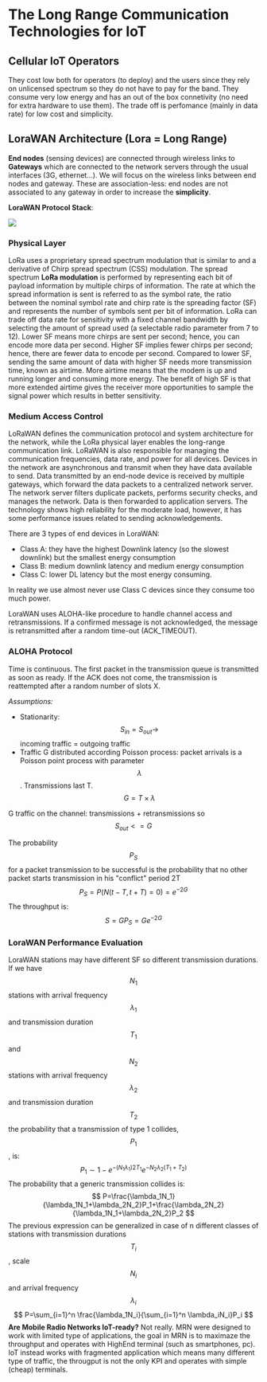 # The Long Range Communication Technologies for IoT

## Cellular IoT Operators

They cost low both for operators (to deploy) and the users since they rely on unlicensed spectrum so they do not have to pay for the band. They consume very low energy and has an out of the box connetivity (no need for extra hardware to use them). The trade off is perfomance (mainly in data rate) for low cost and simplicity.

## LoraWAN Architecture (Lora = Long Range)

**End nodes** (sensing devices) are connected through wireless links to **Gateways** which are connected to the network servers through the usual interfaces (3G, ethernet...). We will focus on the wireless links between end nodes and gateway. These are association-less: end nodes are not associated to any gateway in order to increase the **simplicity**.

**LoraWAN Protocol Stack**:

<img src="file:///android_asset/iot_/img/img4.png" >

### Physical Layer

LoRa uses a proprietary spread spectrum modulation that is similar to and a derivative of Chirp spread spectrum (CSS) modulation. The spread spectrum **LoRa modulation** is performed by representing each bit of payload information by multiple chirps of information. The rate at which the spread information is sent is referred to as the symbol rate, the ratio between the nominal symbol rate and chirp rate is the spreading factor (SF) and represents the number of symbols sent per bit of information. LoRa can trade off data rate for sensitivity with a fixed channel bandwidth by selecting the amount of spread used (a selectable radio parameter from 7 to 12). Lower SF means more chirps are sent per second; hence, you can encode more data per second. Higher SF implies fewer chirps per second; hence, there are fewer data to encode per second. Compared to lower SF, sending the same amount of data with higher SF needs more transmission time, known as airtime. More airtime means that the modem is up and running longer and consuming more energy. The benefit of high SF is that more extended airtime gives the receiver more opportunities to sample the signal power which results in better sensitivity.

### Medium Access Control

LoRaWAN defines the communication protocol and system architecture for the network, while the LoRa physical layer enables the long-range communication link. LoRaWAN is also responsible for managing the communication frequencies, data rate, and power for all devices. Devices in the network are asynchronous and transmit when they have data available to send. Data transmitted by an end-node device is received by multiple gateways, which forward the data packets to a centralized network server. The network server filters duplicate packets, performs security checks, and manages the network. Data is then forwarded to application servers. The technology shows high reliability for the moderate load, however, it has some performance issues related to sending acknowledgements.

There are 3 types of end devices in LoraWAN:

- Class A: they have the highest Downlink latency (so the slowest downlink) but the smallest energy consumption
- Class B: medium downlink latency and medium energy consumption
- Class C: lower DL latency but the most energy consuming.

In reality we use almost never use Class C devices since they consume too much power.

LoraWAN uses ALOHA-like procedure to handle channel access and retransmissions. If a confirmed message is not acknowledged, the message is retransmitted after a random time-out (ACK_TIMEOUT).

### ALOHA Protocol

Time is continuous. The first packet in the transmission queue is transmitted as soon as ready. If the ACK does not come, the transmission is reattempted after a random number of slots X.

*Assumptions:*

- Stationarity: $$S_{in}=S_{out} \to$$ incoming traffic = outgoing traffic
- Traffic G distributed according Poisson process: packet arrivals is a Poisson point process with parameter $$\lambda$$. Transmissions last T. $$G=T\times \lambda$$

G traffic on the channel: transmissions + retransmissions so $$S_{out}<= G$$

The probability $$P_S$$ for a packet transmission to be successful is the probability that no other packet starts transmission in his "conflict" period 2T
$$
P_S=P(N(t-T,t+T)=0)=e^{-2G}
$$
The throughput is: $$S=GP_S=Ge^{-2G}$$

### LoraWAN Performance Evaluation

LoraWAN stations may have different SF so different transmission durations. If we have $$N_1$$ stations with arrival frequency $$\lambda_1$$ and transmission duration $$T_1$$ and $$N_2$$ stations with arrival frequency $$\lambda_2$$ and transmission duration $$T_2$$ the probability that a transmission of type 1 collides, $$P_1$$, is:
$$
P_1 \sim 1-e^{-(N_1\lambda_1)2T_1}e^{-N_2\lambda_2(T_1+T_2)}
$$
The probability that a generic transmission collides is:
$$
P=\frac{\lambda_1N_1}{\lambda_1N_1+\lambda_2N_2}P_1+\frac{\lambda_2N_2}{\lambda_1N_1+\lambda_2N_2}P_2
$$
The previous expression can be generalized in case of n different classes of stations with transmission durations $$T_i$$, scale $$N_i$$ and arrival frequency $$\lambda_i$$
$$
P=\sum_{i=1}^n \frac{\lambda_1N_i}{\sum_{i=1}^n \lambda_iN_i}P_i
$$
**Are Mobile Radio Networks IoT-ready?** Not really. MRN were designed to work with limited type of applications, the goal in MRN is to maximaze the throughput and operates with HighEnd terminal (such as smartphones, pc). IoT instead works with fragmented application which means many different type of traffic, the througput is not the only KPI and operates with simple (cheap) terminals.